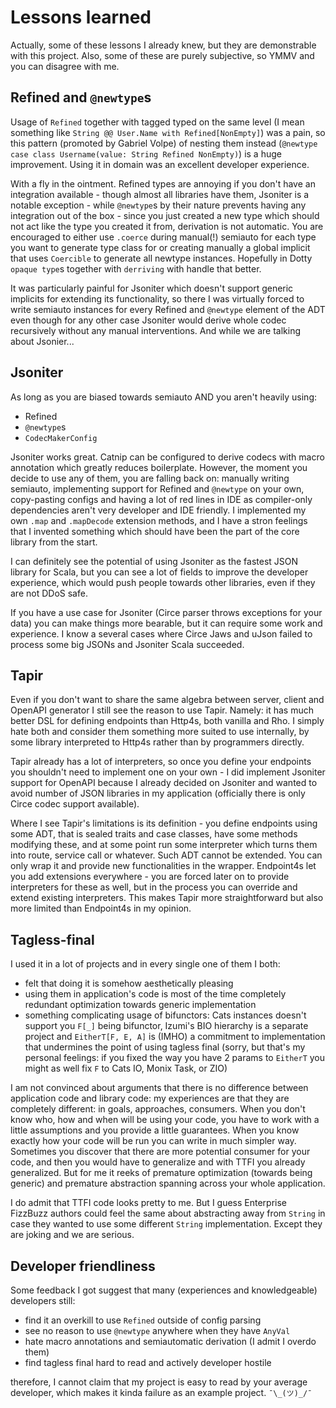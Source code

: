 # Lessons learned

Actually, some of these lessons I already knew, but they are demonstrable with
this project. Also, some of these are purely subjective, so YMMV and you can
disagree with me.

## Refined and `@newtype`s

Usage of `Refined` together with tagged typed on the same level (I mean
something like `String @@ User.Name with Refined[NonEmpty]`) was a pain, so
this pattern (promoted by Gabriel Volpe) of nesting them instead
(`@newtype case class Username(value: String Refined NonEmpty)`) is a huge
improvement. Using it in domain was an excellent developer experience.

With a fly in the ointment. Refined types are annoying if you don't have
an integration available - though almost all libraries have them, Jsoniter is
a notable exception - while `@newtype`s by their nature prevents having any
integration out of the box - since you just created a new type which should not
act like the type you created it from, derivation is not automatic. You are
encouraged to either use `.coerce` during manual(!) semiauto for each type you
want to generate type class for or creating manually a global implicit that
uses `Coercible` to generate all newtype instances. Hopefully in Dotty
`opaque type`s together with `derriving` with handle that better.

It was particularly painful for Jsoniter which doesn't support generic
implicits for extending its functionality, so there I was virtually forced
to write semiauto instances for every Refined and `@newtype` element of the ADT
even though for any other case Jsoniter would derive whole codec recursively
without any manual interventions. And while we are talking about Jsonier...

## Jsoniter

As long as you are biased towards semiauto AND you aren't heavily using:

 * Refined
 * `@newtype`s
 * `CodecMakerConfig`

Jsoniter works great. Catnip can be configured to derive codecs with macro
annotation which greatly reduces boilerplate. However, the moment you decide
to use any of them, you are falling back on: manually writing semiauto,
implementing support for Refined and `@newtype` on your own, copy-pasting
configs and having a lot of red lines in IDE as compiler-only dependencies
aren't very developer and IDE friendly. I implemented my own `.map` and
`.mapDecode` extension methods, and I have a stron feelings that I invented
something which should have been the part of the core library from the start.

I can definitely see the potential of using Jsoniter as the fastest JSON
library for Scala, but you can see a lot of fields to improve the developer
experience, which would push people towards other libraries, even if they are
not DDoS safe.

If you have a use case for Jsoniter (Circe parser throws exceptions for your
data) you can make things more bearable, but it can require some work and
experience. I know a several cases where Circe Jaws and uJson failed to
process some big JSONs and Jsoniter Scala succeeded.

## Tapir

Even if you don't want to share the same algebra between server, client and
OpenAPI generator I still see the reason to use Tapir. Namely: it has much
better DSL for defining endpoints than Http4s, both vanilla and Rho. I simply
hate both and consider them something more suited to use internally, by some
library interpreted to Http4s rather than by programmers directly.

Tapir already has a lot of interpreters, so once you define your endpoints
you shouldn't need to implement one on your own - I did implement Jsoniter
support for OpenAPI because I already decided on Jsoniter and wanted to avoid
number of JSON libraries in my application (officially there is only Circe
codec support available).

Where I see Tapir's limitations is its definition - you define endpoints using
some ADT, that is sealed traits and case classes, have some methods modifying
these, and at some point run some interpreter which turns them into route,
service call or whatever. Such ADT cannot be extended. You can only wrap it
and provide new functionalities in the wrapper. Endpoint4s let you add
extensions everywhere - you are forced later on to provide interpreters for
these as well, but in the process you can override and extend existing
interpreters. This makes Tapir more straightforward but also more limited
than Endpoint4s in my opinion.

## Tagless-final

I used it in a lot of projects and in every single one of them I both:

 * felt that doing it is somehow aesthetically pleasing
 * using them in application's code is most of the time completely redundant
   optimization towards generic implementation
 * something complicating usage of bifunctors: Cats instances doesn't support
   you `F[_]` being bifunctor, Izumi's BIO hierarchy is a separate project
   and `EitherT[F, E, A]` is (IMHO) a commitment to implementation that
   undermines the point of using tagless final (sorry, but that's my personal
   feelings: if you fixed the way you have 2 params to `EitherT` you might as
   well fix `F` to Cats IO, Monix Task, or ZIO)

I am not convinced about arguments that there is no difference between
application code and library code: my experiences are that they are completely
different: in goals, approaches, consumers. When you don't know who, how and
when will be using your code, you have to work with a little assumptions and
you provide a little guarantees. When you know exactly how your code will be run
you can write in much simpler way. Sometimes you discover that there are more
potential consumer for your code, and then you would have to generalize and
with TTFI you already generalized. But for me it reeks of premature
optimization (towards being generic) and premature abstraction spanning across
your whole application.

I do admit that TTFI code looks pretty to me. But I guess Enterprise FizzBuzz
authors could feel the same about abstracting away from `String` in case they
wanted to use some different `String` implementation. Except they are joking
and we are serious.

## Developer friendliness

Some feedback I got suggest that many (experiences and knowledgeable)
developers still:

 * find it an overkill to use `Refined` outside of config parsing
 * see no reason to use `@newtype` anywhere when they have `AnyVal`
 * hate macro annotations and semiautomatic derivation (I admit I overdo them)
 * find tagless final hard to read and actively developer hostile

therefore, I cannot claim that my project is easy to read by your average
developer, which makes it kinda failure as an example project. `¯\_(ツ)_/¯`
